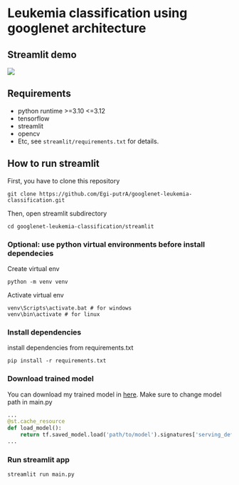 # Leukemia classification using googlenet architecture

## Streamlit demo
![](streamlit/demo.gif)

## Requirements

- python runtime >=3.10 <=3.12
- tensorflow
- streamlit
- opencv
- Etc, see ```streamlit/requirements.txt``` for details.

## How to run streamlit

First, you have to clone this repository
```
git clone https://github.com/Egi-putrA/googlenet-leukemia-classification.git
```
Then, open streamlit subdirectory
```
cd googlenet-leukemia-classification/streamlit
```
### Optional: use python virtual environments before install dependecies
Create virtual env
```
python -m venv venv
```
Activate virtual env
```
venv\Scripts\activate.bat # for windows
venv\bin\activate # for linux
```

### Install dependencies
install dependencies from requirements.txt
```
pip install -r requirements.txt
```
### Download trained model
You can download my trained model in [here](https://github.com/Egi-putrA/googlenet-leukemia-classification/releases/).
Make sure to change model path in main.py
```python
...
@st.cache_resource
def load_model():
    return tf.saved_model.load('path/to/model').signatures['serving_default']
...
```
### Run streamlit app
```
streamlit run main.py
```